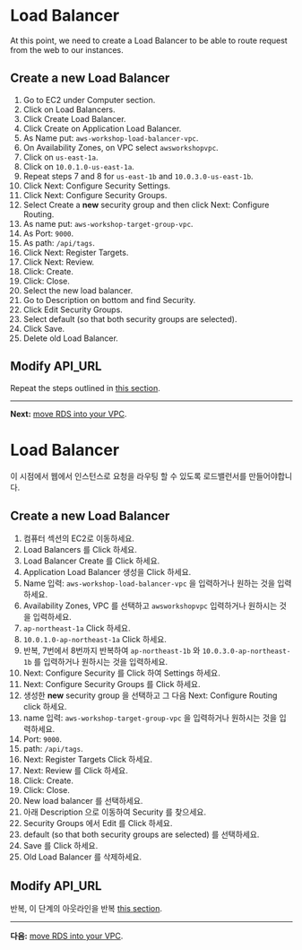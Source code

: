 # Load Balancer

At this point, we need to create a Load Balancer to be able to route request from the web to our instances.

## Create a new Load Balancer
1. Go to EC2 under Computer section.
2. Click on Load Balancers.
3. Click Create Load Balancer.
4. Click Create on Application Load Balancer.
5. As Name put: `aws-workshop-load-balancer-vpc`.
6. On Availability Zones, on VPC select `awsworkshopvpc`.
7. Click on `us-east-1a`.
8. Click on `10.0.1.0-us-east-1a`.
9. Repeat steps 7 and 8 for `us-east-1b` and `10.0.3.0-us-east-1b`.
10. Click Next: Configure Security Settings.
11. Click Next: Configure Security Groups.
12. Select Create a **new** security group and then click Next: Configure Routing.
13. As name put: `aws-workshop-target-group-vpc`.
14. As Port: `9000`.
15. As path: `/api/tags`.
16. Click Next: Register Targets.
17. Click Next: Review.
18. Click: Create.
19. Click: Close.
20. Select the new load balancer.
21. Go to Description on bottom and find Security.
22. Click Edit Security Groups.
23. Select default (so that both security groups are selected).
24. Click Save.
25. Delete old Load Balancer.

## Modify API_URL
Repeat the steps outlined in [this section](/workshop/elb-auto-scaling-group/03-finishing-up.md).

---
**Next:** [move RDS into your VPC](/workshop/vpc-subnets-bastion/05-RDS.md).

# Load Balancer

이 시점에서 웹에서 인스턴스로 요청을 라우팅 할 수 있도록 로드밸런서를 만들어야합니다.

## Create a new Load Balancer
1. 컴퓨터 섹션의 EC2로 이동하세요.
2. Load Balancers 를 Click 하세요.
3. Load Balancer Create 를 Click 하세요.
4. Application Load Balancer 생성을 Click 하세요.
5. Name 입력: `aws-workshop-load-balancer-vpc` 을 입력하거나 원하는 것을 입력하세요.
6. Availability Zones, VPC 를 선택하고 `awsworkshopvpc` 입력하거나 원하시는 것을 입력하세요.
7. `ap-northeast-1a` Click 하세요.
8. `10.0.1.0-ap-northeast-1a` Click 하세요.
9. 반복, 7번에서 8번까지 반복하여 `ap-northeast-1b` 와 `10.0.3.0-ap-northeast-1b` 를 입력하거나 원하시는 것을 입력하세요.
10. Next: Configure Security 를 Click 하여 Settings 하세요.
11. Next: Configure Security Groups 를 Click 하세요.
12. 생성한 **new** security group 을 선택하고 그 다음 Next: Configure Routing click 하세요.
13. name 입력: `aws-workshop-target-group-vpc` 을 입력하거나 원하시는 것을 입력하세요.
14. Port: `9000`.
15. path: `/api/tags`.
16. Next: Register Targets Click 하세요.
17. Next: Review 를 Click 하세요.
18. Click: Create.
19. Click: Close.
20. New load balancer 를 선택하세요.
21. 아래 Description 으로 이동하여 Security 를 찾으세요.
22. Security Groups 에서 Edit 를 Click 하세요.
23. default (so that both security groups are selected) 를 선택하세요.
24. Save 를 Click 하세요.
25. Old Load Balancer 를 삭제하세요.

## Modify API_URL
반복, 이 단계의 아웃라인을 반복 [this section](/workshop/elb-auto-scaling-group/03-finishing-up.md).

---
**다음:** [move RDS into your VPC](/workshop/vpc-subnets-bastion/05-RDS.md).